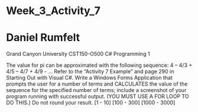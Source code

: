 # Week_3_Activity_7
# Daniel Rumfelt
 Grand Canyon University
 CST150-O500 C# Programming 1

The value for pi can be approximated with the following sequence:
4 – 4/3 + 4/5 – 4/7 + 4/9 - …
Refer to the “Activity 7 Example” and page 290 in Starting Out with Visual C#. Write a Windows Forms Application that prompts the user for a number of terms and CALCULATES the value of the sequence for the specified number of terms; include a screenshot of your program running with successful output. (YOU MUST USE A FOR LOOP TO DO THIS.) Do not round your result.
[1 - 10]
[100 - 300]
[1000 - 3000]
